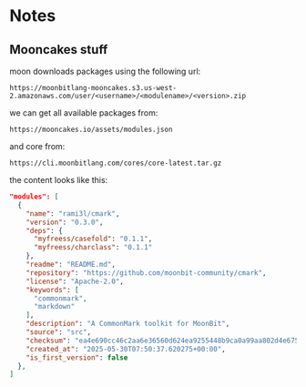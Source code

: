 # Notes

## Mooncakes stuff
moon downloads packages using the following url:
```text
https://moonbitlang-mooncakes.s3.us-west-2.amazonaws.com/user/<username>/<modulename>/<version>.zip
```

we can get all available packages from:
```text
https://mooncakes.io/assets/modules.json
```

and core from:
```text
https://cli.moonbitlang.com/cores/core-latest.tar.gz
```

the content looks like this:
```json
"modules": [
  {
    "name": "rami3l/cmark",
    "version": "0.3.0",
    "deps": {
      "myfreess/casefold": "0.1.1",
      "myfreess/charclass": "0.1.1"
    },
    "readme": "README.md",
    "repository": "https://github.com/moonbit-community/cmark",
    "license": "Apache-2.0",
    "keywords": [
      "commonmark",
      "markdown"
    ],
    "description": "A CommonMark toolkit for MoonBit",
    "source": "src",
    "checksum": "ea4e690cc46c2aa6e36560d624ea9255448b9ca0a99aa802d4e67568206cec7c",
    "created_at": "2025-05-30T07:50:37.620275+00:00",
    "is_first_version": false
  },
]
```
